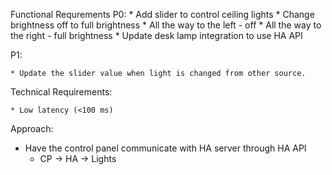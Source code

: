 
Functional Requrements
P0: 
    * Add slider to control ceiling lights
        * Change brightness off to full brightness
        * All the way to the left - off 
        * All the way to the right - full brightness
    * Update desk lamp integration to use HA API
    
P1:

    * Update the slider value when light is changed from other source.

Technical Requirements: 

    * Low latency (<100 ms)

Approach: 
* Have the control panel communicate with HA server through HA API
  * CP -> HA -> Lights


